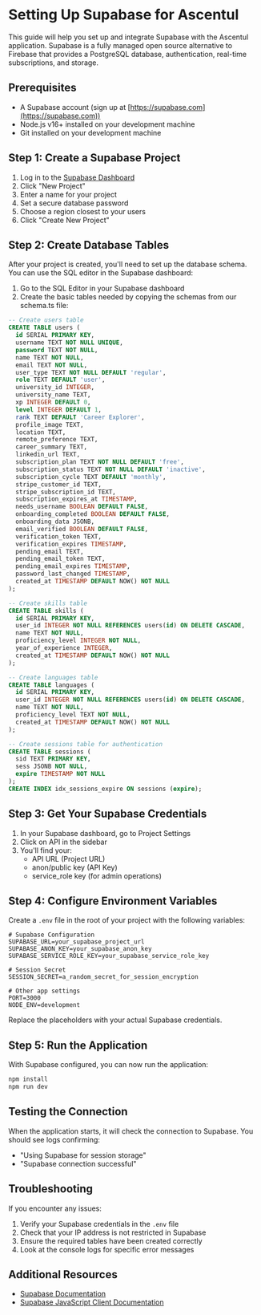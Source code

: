# Setting Up Supabase for Ascentul

This guide will help you set up and integrate Supabase with the Ascentul application. Supabase is a fully managed open source alternative to Firebase that provides a PostgreSQL database, authentication, real-time subscriptions, and storage.

## Prerequisites

- A Supabase account (sign up at [https://supabase.com](https://supabase.com))
- Node.js v16+ installed on your development machine
- Git installed on your development machine

## Step 1: Create a Supabase Project

1. Log in to the [Supabase Dashboard](https://app.supabase.com)
2. Click "New Project"
3. Enter a name for your project
4. Set a secure database password
5. Choose a region closest to your users
6. Click "Create New Project"

## Step 2: Create Database Tables

After your project is created, you'll need to set up the database schema. You can use the SQL editor in the Supabase dashboard:

1. Go to the SQL Editor in your Supabase dashboard
2. Create the basic tables needed by copying the schemas from our schema.ts file:

```sql
-- Create users table
CREATE TABLE users (
  id SERIAL PRIMARY KEY,
  username TEXT NOT NULL UNIQUE,
  password TEXT NOT NULL,
  name TEXT NOT NULL,
  email TEXT NOT NULL,
  user_type TEXT NOT NULL DEFAULT 'regular',
  role TEXT DEFAULT 'user',
  university_id INTEGER,
  university_name TEXT,
  xp INTEGER DEFAULT 0,
  level INTEGER DEFAULT 1,
  rank TEXT DEFAULT 'Career Explorer',
  profile_image TEXT,
  location TEXT,
  remote_preference TEXT,
  career_summary TEXT,
  linkedin_url TEXT,
  subscription_plan TEXT NOT NULL DEFAULT 'free',
  subscription_status TEXT NOT NULL DEFAULT 'inactive',
  subscription_cycle TEXT DEFAULT 'monthly',
  stripe_customer_id TEXT,
  stripe_subscription_id TEXT,
  subscription_expires_at TIMESTAMP,
  needs_username BOOLEAN DEFAULT FALSE,
  onboarding_completed BOOLEAN DEFAULT FALSE,
  onboarding_data JSONB,
  email_verified BOOLEAN DEFAULT FALSE,
  verification_token TEXT,
  verification_expires TIMESTAMP,
  pending_email TEXT,
  pending_email_token TEXT,
  pending_email_expires TIMESTAMP,
  password_last_changed TIMESTAMP,
  created_at TIMESTAMP DEFAULT NOW() NOT NULL
);

-- Create skills table
CREATE TABLE skills (
  id SERIAL PRIMARY KEY,
  user_id INTEGER NOT NULL REFERENCES users(id) ON DELETE CASCADE,
  name TEXT NOT NULL,
  proficiency_level INTEGER NOT NULL,
  year_of_experience INTEGER,
  created_at TIMESTAMP DEFAULT NOW() NOT NULL
);

-- Create languages table
CREATE TABLE languages (
  id SERIAL PRIMARY KEY,
  user_id INTEGER NOT NULL REFERENCES users(id) ON DELETE CASCADE,
  name TEXT NOT NULL,
  proficiency_level TEXT NOT NULL,
  created_at TIMESTAMP DEFAULT NOW() NOT NULL
);

-- Create sessions table for authentication
CREATE TABLE sessions (
  sid TEXT PRIMARY KEY,
  sess JSONB NOT NULL,
  expire TIMESTAMP NOT NULL
);
CREATE INDEX idx_sessions_expire ON sessions (expire);
```

## Step 3: Get Your Supabase Credentials

1. In your Supabase dashboard, go to Project Settings
2. Click on API in the sidebar
3. You'll find your:
   - API URL (Project URL)
   - anon/public key (API Key)
   - service_role key (for admin operations)

## Step 4: Configure Environment Variables

Create a `.env` file in the root of your project with the following variables:

```
# Supabase Configuration
SUPABASE_URL=your_supabase_project_url
SUPABASE_ANON_KEY=your_supabase_anon_key
SUPABASE_SERVICE_ROLE_KEY=your_supabase_service_role_key

# Session Secret
SESSION_SECRET=a_random_secret_for_session_encryption

# Other app settings
PORT=3000
NODE_ENV=development
```

Replace the placeholders with your actual Supabase credentials.

## Step 5: Run the Application

With Supabase configured, you can now run the application:

```bash
npm install
npm run dev
```

## Testing the Connection

When the application starts, it will check the connection to Supabase. You should see logs confirming:

- "Using Supabase for session storage"
- "Supabase connection successful"

## Troubleshooting

If you encounter any issues:

1. Verify your Supabase credentials in the `.env` file
2. Check that your IP address is not restricted in Supabase
3. Ensure the required tables have been created correctly
4. Look at the console logs for specific error messages

## Additional Resources

- [Supabase Documentation](https://supabase.com/docs)
- [Supabase JavaScript Client Documentation](https://supabase.com/docs/reference/javascript/introduction) 